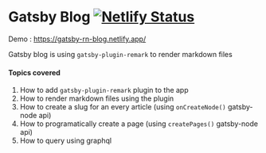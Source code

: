 Gatsby Blog  [![Netlify Status](https://api.netlify.com/api/v1/badges/f9c5bfdb-a9e5-471b-ac5a-d2492ee8a774/deploy-status)](https://app.netlify.com/sites/gatsby-rn-blog/deploys)
============
Demo : https://gatsby-rn-blog.netlify.app/

Gatsby blog is using `gatsby-plugin-remark` to render markdown files

#### Topics covered
1. How to add `gatsby-plugin-remark` plugin to the app 
2. How to render markdown files using the plugin
3. How to create a slug for an every article (using `onCreateNode()` gatsby-node api)
4. How to programatically create a page (using `createPages()` gatsby-node api)
5. How to query using graphql
